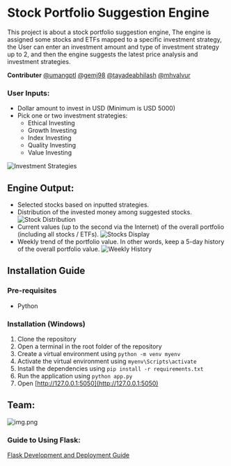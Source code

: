 # Stock Portfolio Suggestion Engine
This project is about a stock portfolio suggestion engine, The engine is assigned some stocks and ETFs mapped to a specific investment strategy, the User can enter an investment amount and type of investment strategy up to 2, and then the engine suggests the latest price analysis and investment strategies.

**Contributer** [@umangptl](https://github.com/umangptl) [@gemj98](https://github.com/gemj98) [@tayadeabhilash](https://github.com/tayadeabhilash) [@mhvalvur](https://github.com/mhvalvur)


### User Inputs:
- Dollar amount to invest in USD (Minimum is USD 5000)
- Pick one or two investment strategies:
  - Ethical Investing
  - Growth Investing
  - Index Investing
  - Quality Investing
  - Value Investing

![Investment Strategies](static/pictures/img.png)

## Engine Output:
- Selected stocks based on inputted strategies.
- Distribution of the invested money among suggested stocks.
  ![Stock Distribution](static/pictures/stock_distribution.png)
- Current values (up to the second via the Internet) of the overall portfolio (including all stocks / ETFs).
  ![Stocks Display](static/pictures/stocks_display.png)
- Weekly trend of the portfolio value. In other words, keep a 5-day history of the overall portfolio value.
  ![Weekly History](static/pictures/weekly_history.png)

## Installation Guide

### Pre-requisites
- Python

### Installation (Windows)
1. Clone the repository
2. Open a terminal in the root folder of the repository
3. Create a virtual environment using `python -m venv myenv`
4. Activate the virtual environment using `myenv\Scripts\activate`
5. Install the dependencies using `pip install -r requirements.txt`
6. Run the application using `python app.py`
7. Open [http://127.0.0.1:5050](http://127.0.0.1:5050)

## Team:
![img.png](static/pictures/team.png)

### Guide to Using Flask:
[Flask Development and Deployment Guide](https://github.com/pushyachandra/Flask_Dev_Deployment/tree/main)
